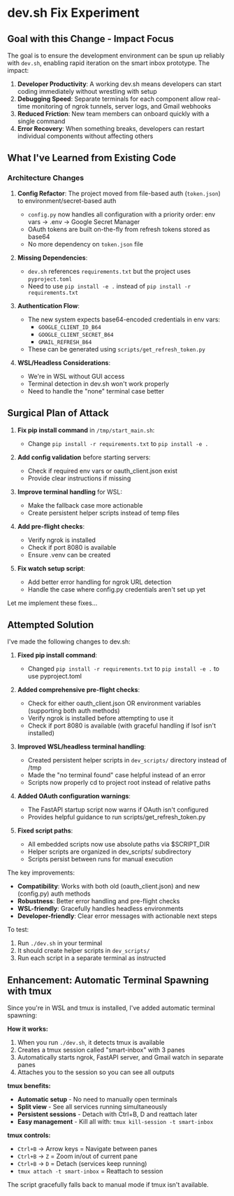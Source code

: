 # dev.sh Fix Experiment

## Goal with this Change - Impact Focus

The goal is to ensure the development environment can be spun up reliably with `dev.sh`, enabling rapid iteration on the smart inbox prototype. The impact:

1. **Developer Productivity**: A working dev.sh means developers can start coding immediately without wrestling with setup
2. **Debugging Speed**: Separate terminals for each component allow real-time monitoring of ngrok tunnels, server logs, and Gmail webhooks
3. **Reduced Friction**: New team members can onboard quickly with a single command
4. **Error Recovery**: When something breaks, developers can restart individual components without affecting others

## What I've Learned from Existing Code

### Architecture Changes
1. **Config Refactor**: The project moved from file-based auth (`token.json`) to environment/secret-based auth
   - `config.py` now handles all configuration with a priority order: env vars → .env → Google Secret Manager
   - OAuth tokens are built on-the-fly from refresh tokens stored as base64
   - No more dependency on `token.json` file

2. **Missing Dependencies**:
   - `dev.sh` references `requirements.txt` but the project uses `pyproject.toml`
   - Need to use `pip install -e .` instead of `pip install -r requirements.txt`

3. **Authentication Flow**:
   - The new system expects base64-encoded credentials in env vars:
     - `GOOGLE_CLIENT_ID_B64`
     - `GOOGLE_CLIENT_SECRET_B64`
     - `GMAIL_REFRESH_B64`
   - These can be generated using `scripts/get_refresh_token.py`

4. **WSL/Headless Considerations**:
   - We're in WSL without GUI access
   - Terminal detection in dev.sh won't work properly
   - Need to handle the "none" terminal case better

## Surgical Plan of Attack

1. **Fix pip install command** in `/tmp/start_main.sh`:
   - Change `pip install -r requirements.txt` to `pip install -e .`

2. **Add config validation** before starting servers:
   - Check if required env vars or oauth_client.json exist
   - Provide clear instructions if missing

3. **Improve terminal handling** for WSL:
   - Make the fallback case more actionable
   - Create persistent helper scripts instead of temp files

4. **Add pre-flight checks**:
   - Verify ngrok is installed
   - Check if port 8080 is available
   - Ensure .venv can be created

5. **Fix watch setup script**:
   - Add better error handling for ngrok URL detection
   - Handle the case where config.py credentials aren't set up yet

Let me implement these fixes...

## Attempted Solution

I've made the following changes to dev.sh:

1. **Fixed pip install command**:
   - Changed `pip install -r requirements.txt` to `pip install -e .` to use pyproject.toml

2. **Added comprehensive pre-flight checks**:
   - Check for either oauth_client.json OR environment variables (supporting both auth methods)
   - Verify ngrok is installed before attempting to use it
   - Check if port 8080 is available (with graceful handling if lsof isn't installed)

3. **Improved WSL/headless terminal handling**:
   - Created persistent helper scripts in `dev_scripts/` directory instead of /tmp
   - Made the "no terminal found" case helpful instead of an error
   - Scripts now properly cd to project root instead of relative paths

4. **Added OAuth configuration warnings**:
   - The FastAPI startup script now warns if OAuth isn't configured
   - Provides helpful guidance to run scripts/get_refresh_token.py

5. **Fixed script paths**:
   - All embedded scripts now use absolute paths via $SCRIPT_DIR
   - Helper scripts are organized in dev_scripts/ subdirectory
   - Scripts persist between runs for manual execution

The key improvements:
- **Compatibility**: Works with both old (oauth_client.json) and new (config.py) auth methods
- **Robustness**: Better error handling and pre-flight checks
- **WSL-friendly**: Gracefully handles headless environments
- **Developer-friendly**: Clear error messages with actionable next steps

To test:
1. Run `./dev.sh` in your terminal
2. It should create helper scripts in `dev_scripts/`
3. Run each script in a separate terminal as instructed

## Enhancement: Automatic Terminal Spawning with tmux

Since you're in WSL and tmux is installed, I've added automatic terminal spawning:

**How it works:**
1. When you run `./dev.sh`, it detects tmux is available
2. Creates a tmux session called "smart-inbox" with 3 panes
3. Automatically starts ngrok, FastAPI server, and Gmail watch in separate panes
4. Attaches you to the session so you can see all outputs

**tmux benefits:**
- **Automatic setup** - No need to manually open terminals
- **Split view** - See all services running simultaneously
- **Persistent sessions** - Detach with Ctrl+B, D and reattach later
- **Easy management** - Kill all with: `tmux kill-session -t smart-inbox`

**tmux controls:**
- `Ctrl+B` → Arrow keys = Navigate between panes
- `Ctrl+B` → `Z` = Zoom in/out of current pane
- `Ctrl+B` → `D` = Detach (services keep running)
- `tmux attach -t smart-inbox` = Reattach to session

The script gracefully falls back to manual mode if tmux isn't available.